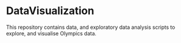 # DataVisualization

This repository contains data, and exploratory data analysis scripts to explore, and visualise Olympics data. 
